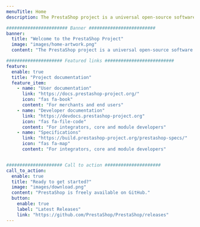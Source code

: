 ```yaml
---
menuTitle: Home
description: The PrestaShop project is a universal open-source software platform to build your e-commerce solution.

####################### Banner #########################
banner:
  title: "Welcome to the PrestaShop Project"
  image: "images/home-artwork.png"
  content: "The PrestaShop project is a universal open-source software platform to build your e-commerce solution."

##################### Featured links ##########################
feature:
  enable: true
  title: "Project documentation"
  feature_item:
    - name: "User documentation"
      link: "https://docs.prestashop-project.org/"
      icon: "fas fa-book"
      content: "For merchants and end users"
    - name: "Developer documentation"
      link: "https://devdocs.prestashop-project.org"
      icon: "fas fa-file-code"
      content: "For integrators, core and module developers"
    - name: "Specifications"
      link: "https://build.prestashop-project.org/prestashop-specs/"
      icon: "fas fa-map"
      content: "For integrators, core and module developers"


##################### Call to action #####################
call_to_action:
  enable: true
  title: "Ready to get started?"
  image: "images/download.png"
  content: "PrestaShop is freely available on GitHub."
  button:
    enable: true
    label: "Latest Releases"
    link: "https://github.com/PrestaShop/PrestaShop/releases"
---
```

